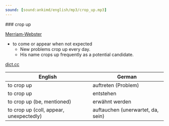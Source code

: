 ```yaml
---
sound: [sound:ankimd/english/mp3/crop_up.mp3]
---
```


\### crop up

[Merriam-Webster](https://www.merriam-webster.com/dictionary/crop+up)

- to come or appear when not expected
    - New problems crop up every day.
    - His name crops up frequently as a potential candidate.

[dict.cc](https://www.dict.cc/crop+up)

| English        | German       |
| -------------- | ------------ |
| to crop up | auftreten (Problem) |
| to crop up | entstehen |
| to crop up (be, mentioned) | erwähnt werden |
| to crop up (coll, appear, unexpectedly) | auftauchen (unerwartet, da, sein) |
